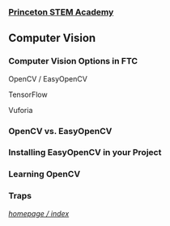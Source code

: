 ### [Princeton STEM Academy](../../index.md)

## Computer Vision

### Computer Vision Options in FTC

OpenCV / EasyOpenCV

TensorFlow

Vuforia

### OpenCV vs. EasyOpenCV

### Installing EasyOpenCV in your Project

### Learning OpenCV

### Traps

[_homepage / index_](../../index.md)
